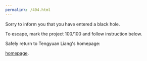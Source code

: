 ```yaml
---
permalink: /404.html
---
```


Sorry to inform you that you have entered a black hole. 

To escape, mark the project 100/100 and follow instruction below.

Safely return to Tengyuan Liang's homepage:

[homepage](http://tengyuanliang.github.io/).
